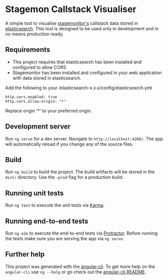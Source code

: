 # Stagemon Callstack Visualiser

A simple tool to visualise [stagemonitor's](http://www.stagemonitor.org) callstack data stored in [elasticsearch](https://www.elastic.co). This tool is designed to be used only in development and in no means production ready.

## Requirements
* This project requires that elasticsearch has been installed and configured to allow CORS 
* Stagemonitor has been installed and configured in your web application with data stored in elasticsearch.


Add the following to your /elasticsearch-x.x.x/config/elasticsearch.yml
```
http.cors.enabled: true
http.cors.allow-origin: "*"
```
Replace origin '*' to your preferred origin.


## Development server
Run `ng serve` for a dev server. Navigate to `http://localhost:4200/`. The app will automatically reload if you change any of the source files.

## Build

Run `ng build` to build the project. The build artifacts will be stored in the `dist/` directory. Use the `-prod` flag for a production build.

## Running unit tests

Run `ng test` to execute the unit tests via [Karma](https://karma-runner.github.io).

## Running end-to-end tests

Run `ng e2e` to execute the end-to-end tests via [Protractor](http://www.protractortest.org/). 
Before running the tests make sure you are serving the app via `ng serve`.

## Further help

This project was generated with the [angular-cli](https://github.com/angular/angular-cli). To get more help on the `angular-cli` use `ng --help` or go check out the [angular-cli README](https://github.com/angular/angular-cli/blob/master/README.md).
